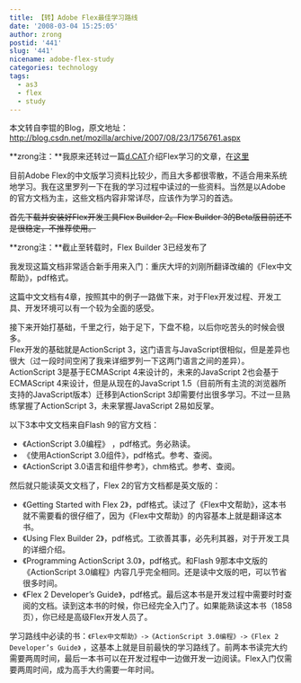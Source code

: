 ```yaml
---
title: 【转】Adobe Flex最佳学习路线
date: '2008-03-04 15:25:05'
author: zrong
postid: '441'
slug: '441'
nicename: adobe-flex-study
categories: technology
tags:
  - as3
  - flex
  - study
---
```


本文转自李锟的Blog，原文地址：http://blog.csdn.net/mozilla/archive/2007/08/23/1756761.aspx  

**zrong注：**我原来还转过一篇[d.CAT](http://ria.richtechmedia.com/)介绍Flex学习的文章，在[这里](http://blog.zengrong.net/post/351.html)

目前Adobe Flex的中文版学习资料比较少，而且大多都很零散，不适合用来系统地学习。我在这里罗列一下在我的学习过程中读过的一些资料。当然是以Adobe的官方文档为主，这些文档内容非常详尽，应该作为学习的首选。

~~首先下载并安装好Flex开发工具Flex Builder 2。Flex Builder 3的Beta版目前还不是很稳定，不推荐使用。~~  

**zrong注：**截止至转载时，Flex Builder 3已经发布了

我发现这篇文档非常适合新手用来入门：重庆大坪的刘刚所翻译改编的《Flex中文帮助》，pdf格式。  

这篇中文文档有4章，按照其中的例子一路做下来，对于Flex开发过程、开发工具、开发环境可以有一个较为全面的感受。

<!--more-->  

接下来开始打基础，千里之行，始于足下，下盘不稳，以后你吃苦头的时候会很多。  
Flex开发的基础就是ActionScript 3，这门语言与JavaScript很相似，但是差异也很大（过一段时间空闲了我来详细罗列一下这两门语言之间的差异）。ActionScript 3是基于ECMAScript 4来设计的，未来的JavaScript 2也会基于ECMAScript 4来设计，但是从现在的JavaScript 1.5（目前所有主流的浏览器所支持的JavaScript版本）迁移到ActionScript 3却需要付出很多学习。不过一旦熟练掌握了ActionScript 3，未来掌握JavaScript 2易如反掌。

以下3本中文文档来自Flash 9的官方文档：  

- 《ActionScript 3.0编程》 ，pdf格式。务必熟读。  
- 《使用ActionScript 3.0组件》，pdf格式。参考、查阅。  
- 《ActionScript 3.0语言和组件参考》，chm格式。参考、查阅。

然后就只能读英文文档了，Flex 2的官方文档都是英文版的：  

- 《Getting Started with Flex 2》，pdf格式。读过了《Flex中文帮助》，这本书就不需要看的很仔细了，因为《Flex中文帮助》的内容基本上就是翻译这本书。  
- 《Using Flex Builder 2》，pdf格式。工欲善其事，必先利其器，对于开发工具的详细介绍。  
- 《Programming ActionScript 3.0》，pdf格式。和Flash 9那本中文版的《ActionScript 3.0编程》内容几乎完全相同。还是读中文版的吧，可以节省很多时间。  
- 《Flex 2 Developer’s Guide》，pdf格式。最后这本书是开发过程中需要时时查阅的文档。读到这本书的时候，你已经完全入门了。如果能熟读这本书（1858页），你已经是高级Flex开发人员了。

学习路线中必读的书：`《Flex中文帮助》->《ActionScript 3.0编程》->《Flex 2 Developer’s Guide》` ，这基本上就是目前最快的学习路线了。前两本书读完大约需要两周时间，最后一本书可以在开发过程中一边做开发一边阅读。Flex入门仅需要两周时间，成为高手大约需要一年时间。
